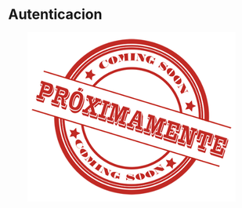 # Autenticacion



<figure><img src="../../.gitbook/assets/image (4).png" alt=""><figcaption></figcaption></figure>
